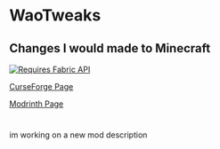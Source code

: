 # WaoTweaks
## Changes I would made to Minecraft

[![Requires Fabric API](https://i.imgur.com/T0YIGYz.png)](https://www.curseforge.com/minecraft/mc-mods/fabric-api)

[CurseForge Page](https://www.curseforge.com/minecraft/mc-mods/waotweaks)

[Modrinth Page](https://modrinth.com/mod/waotweaks)

#  

im working on a new mod description
